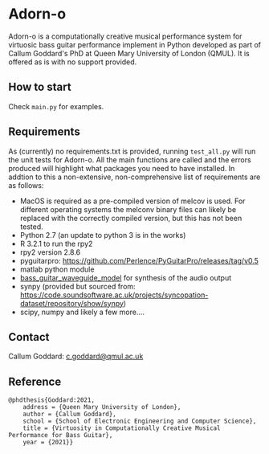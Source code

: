 # Adorn-o

Adorn-o is a computationally creative musical performance system for virtuosic bass guitar performance implement in Python developed as part of Callum Goddard's PhD at Queen Mary University of London (QMUL). It is offered as is with no support provided.


## How to start

Check `main.py` for examples.


## Requirements
As (currently) no requirements.txt is provided, running `test_all.py` will run the unit tests for Adorn-o. All the main functions are called and the errors produced will highlight what packages you need to have installed. In addtion to this a non-extensive, non-comprehensive list of requirements are as follows:

 - MacOS is required as a pre-compiled version of melcov is used. For different operating systems the melconv binary files can likely be replaced with the correctly compiled version, but this has not been tested.
 - Python 2.7 (an update to python 3 is in the works)
 - R 3.2.1 to run the rpy2
 - rpy2 version 2.8.6
 - pyguitarpro: https://github.com/Perlence/PyGuitarPro/releases/tag/v0.5
 - matlab python module
 - [bass_guitar_waveguide_model](https://github.com/callumgoddard/bass_guitar_waveguide_model/) for synthesis of the audio output
 - synpy (provided but sourced from: https://code.soundsoftware.ac.uk/projects/syncopation-dataset/repository/show/synpy)
 - scipy, numpy and likely a few more....


## Contact

Callum Goddard: [c.goddard@qmul.ac.uk](c.goddard@qmul.ac.uk)

## Reference
```
@phdthesis{Goddard:2021,
	address = {Queen Mary University of London},
	author = {Callum Goddard},
	school = {School of Electronic Engineering and Computer Science},
	title = {Virtuosity in Computationally Creative Musical Performance for Bass Guitar},
	year = {2021}}
 ```
